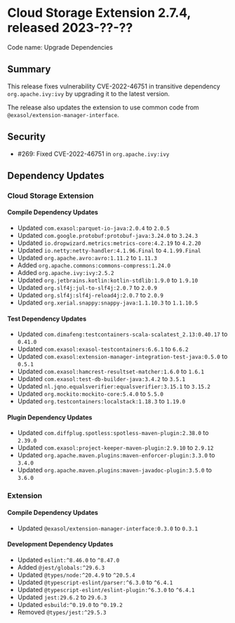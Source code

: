 # Cloud Storage Extension 2.7.4, released 2023-??-??

Code name: Upgrade Dependencies

## Summary

This release fixes vulnerability CVE-2022-46751 in transitive dependency `org.apache.ivy:ivy` by upgrading it to the latest version.

The release also updates the extension to use common code from `@exasol/extension-manager-interface`.

## Security

* #269: Fixed CVE-2022-46751 in `org.apache.ivy:ivy`

## Dependency Updates

### Cloud Storage Extension

#### Compile Dependency Updates

* Updated `com.exasol:parquet-io-java:2.0.4` to `2.0.5`
* Updated `com.google.protobuf:protobuf-java:3.24.0` to `3.24.3`
* Updated `io.dropwizard.metrics:metrics-core:4.2.19` to `4.2.20`
* Updated `io.netty:netty-handler:4.1.96.Final` to `4.1.99.Final`
* Updated `org.apache.avro:avro:1.11.2` to `1.11.3`
* Added `org.apache.commons:commons-compress:1.24.0`
* Added `org.apache.ivy:ivy:2.5.2`
* Updated `org.jetbrains.kotlin:kotlin-stdlib:1.9.0` to `1.9.10`
* Updated `org.slf4j:jul-to-slf4j:2.0.7` to `2.0.9`
* Updated `org.slf4j:slf4j-reload4j:2.0.7` to `2.0.9`
* Updated `org.xerial.snappy:snappy-java:1.1.10.3` to `1.1.10.5`

#### Test Dependency Updates

* Updated `com.dimafeng:testcontainers-scala-scalatest_2.13:0.40.17` to `0.41.0`
* Updated `com.exasol:exasol-testcontainers:6.6.1` to `6.6.2`
* Updated `com.exasol:extension-manager-integration-test-java:0.5.0` to `0.5.1`
* Updated `com.exasol:hamcrest-resultset-matcher:1.6.0` to `1.6.1`
* Updated `com.exasol:test-db-builder-java:3.4.2` to `3.5.1`
* Updated `nl.jqno.equalsverifier:equalsverifier:3.15.1` to `3.15.2`
* Updated `org.mockito:mockito-core:5.4.0` to `5.5.0`
* Updated `org.testcontainers:localstack:1.18.3` to `1.19.0`

#### Plugin Dependency Updates

* Updated `com.diffplug.spotless:spotless-maven-plugin:2.38.0` to `2.39.0`
* Updated `com.exasol:project-keeper-maven-plugin:2.9.10` to `2.9.12`
* Updated `org.apache.maven.plugins:maven-enforcer-plugin:3.3.0` to `3.4.0`
* Updated `org.apache.maven.plugins:maven-javadoc-plugin:3.5.0` to `3.6.0`

### Extension

#### Compile Dependency Updates

* Updated `@exasol/extension-manager-interface:0.3.0` to `0.3.1`

#### Development Dependency Updates

* Updated `eslint:^8.46.0` to `^8.47.0`
* Added `@jest/globals:^29.6.3`
* Updated `@types/node:^20.4.9` to `^20.5.4`
* Updated `@typescript-eslint/parser:^6.3.0` to `^6.4.1`
* Updated `@typescript-eslint/eslint-plugin:^6.3.0` to `^6.4.1`
* Updated `jest:29.6.2` to `29.6.3`
* Updated `esbuild:^0.19.0` to `^0.19.2`
* Removed `@types/jest:^29.5.3`
